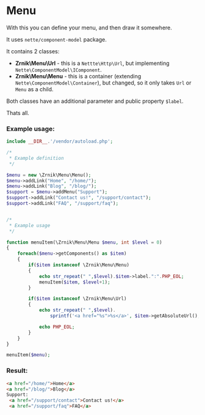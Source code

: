 # Menu 

With this you can define your menu, and then draw it somewhere.

It uses `nette/component-model` package.

It contains 2 classes:

- **Zrnik\Menu\Url** - this is a `Nettte\Http\Url`, but implementing `Nette\ComponentModel\IComponent`.
- **Zrnik\Menu\Menu** - this is a container (extending `Nette\ComponentModel\Container`), but 
  changed, so it only takes `Url` or `Menu` as a child.
  
Both classes have an additional parameter and public property `$label`.
  
Thats all.

### Example usage:

```php
include __DIR__.'/vendor/autoload.php';

/*
 * Example definition
 */

$menu = new \Zrnik\Menu\Menu();
$menu->addLink("Home", "/home/");
$menu->addLink("Blog", "/blog/");
$support = $menu->addMenu("Support");
$support->addLink("Contact us!", "/support/contact");
$support->addLink("FAQ", "/support/faq");


/*
 * Example usage
 */

function menuItem(\Zrnik\Menu\Menu $menu, int $level = 0)
{
    foreach($menu->getComponents() as $item)
    {
        if($item instanceof \Zrnik\Menu\Menu)
        {
            echo str_repeat(" ",$level).$item->label.":".PHP_EOL;
            menuItem($item, $level+1);
        }

        if($item instanceof \Zrnik\Menu\Url)
        {
            echo str_repeat(" ",$level).
                sprintf('<a href="%s">%s</a>', $item->getAbsoluteUrl(), $item->label);

            echo PHP_EOL;
        }
    }
}

menuItem($menu);
```

### Result:

```html
<a href="/home/">Home</a>
<a href="/blog/">Blog</a>
Support:
 <a href="/support/contact">Contact us!</a>
 <a href="/support/faq">FAQ</a>
```

